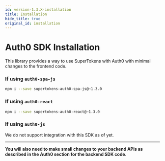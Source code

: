 ```yaml
---
id: version-1.3.X-installation
title: Installation
hide_title: true
original_id: installation
---
```


# Auth0 SDK Installation

This library provides a way to use SuperTokens with Auth0 with minimal changes to the frontend code.

### If using `auth0-spa-js`
```bash
npm i --save supertokens-auth0-spa-js@~1.3.0
```

### If using `auth0-react`
```bash
npm i --save supertokens-auth0-react@~1.3.0
```

### If using `auth0-js`
We do not support integration with this SDK as of yet.

----------------

**You will also need to make small changes to your backend APIs as described in the Auth0 section for the backend SDK code.**